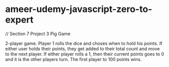# ameer-udemy-javascript-zero-to-expert

// Section 7 Project 3 Pig Game

2-player game. Player 1 rolls the dice and choses when to hold his points. If either user holds their points, they get added to their total count and move to the next player. If either player rolls a 1, then their current points goes to 0 and it is the other players turn. The first player to 100 points wins.
